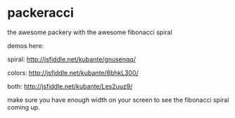 # packeracci
the awesome packery with the awesome fibonacci spiral

demos here: 

spiral:
http://jsfiddle.net/kubante/gnusenqq/

colors:
http://jsfiddle.net/kubante/8bhkL300/

both:
http://jsfiddle.net/kubante/Les2uuz9/

make sure you have enough width on your screen to see the fibonacci spiral coming up. 
